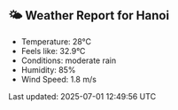 <!-- WEATHER-START -->
## 🌤 Weather Report for Hanoi

- Temperature: 28°C
- Feels like: 32.9°C
- Conditions: moderate rain
- Humidity: 85%
- Wind Speed: 1.8 m/s

Last updated: 2025-07-01 12:49:56 UTC
<!-- WEATHER-END -->
